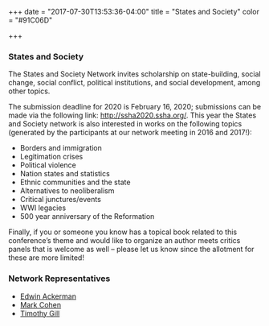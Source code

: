 +++
date = "2017-07-30T13:53:36-04:00"
title = "States and Society"
color = "#91C06D"

+++

### States and Society

The States and Society Network invites scholarship on state-building, social change, social conflict, political institutions, and social development, among other topics.

The submission deadline for 2020 is February 16, 2020; submissions can be made via the following link: http://ssha2020.ssha.org/. This year the States and Society network is also interested in works on the following topics (generated by the participants at our network meeting in 2016 and 2017!):

- Borders and immigration
- Legitimation crises
- Political violence
- Nation states and statistics
- Ethnic communities and the state
- Alternatives to neoliberalism
- Critical junctures/events
- WWI legacies
- 500 year anniversary of the Reformation

Finally, if you or someone you know has a topical book related to this conference’s theme and would like to organize an author meets critics panels that is welcome as well – please let us know since the allotment for these are more limited!

### Network Representatives

- [Edwin Ackerman](mailto:efackerm@maxwell.syr.edu)
- [Mark Cohen](mailto:mark.cohen@cuhk.edu.hk)
- [Timothy Gill](mailto:tgill5@utk.edu)

